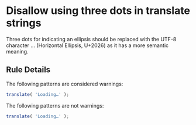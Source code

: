 # Disallow using three dots in translate strings

Three dots for indicating an ellipsis should be replaced with the UTF-8 character … (Horizontal Ellipsis, U+2026) as it has a more semantic meaning.

## Rule Details

The following patterns are considered warnings:

```js
translate( 'Loading…' );
```

The following patterns are not warnings:

```js
translate( 'Loading…' );
```
